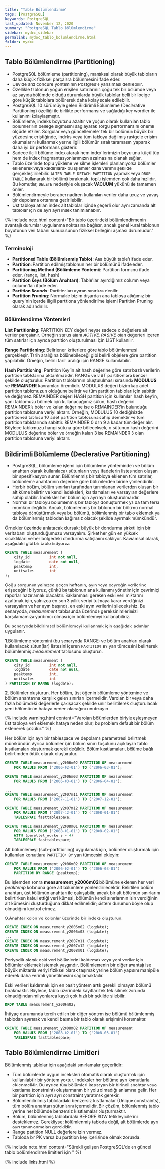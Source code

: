 ```yaml
---
title: "Tablo Bölümlendirme"
tags: [PostgreSQL]
keywords: PostgreSQL
last_updated: November 12, 2020
summary: "PostgreSQL Tablo Bölümlendirme"
sidebar: mydoc_sidebar
permalink: mydoc_tablo_bolumlendirme.html
folder: mydoc
---
```


## Tablo Bölümlendirme (Partitioning)

- PostgreSQL bölümleme (partitioning), mantıksal olarak büyük tabloların daha küçük fiziksel parçalara bölünmesini ifade eder.
- Devide and concure yönteminin Postgres'e yansıması denilebilir.
- Özellikle tablonun yoğun erişilen satırlarının çoğu tek bir bölümde veya az sayıda bölümde olduğu durumlarda büyük tablolar belli bir locige göre küçük tablolara bölünerek daha kolay scale edilebilir.
- PostgreSQL 10 sürümüyle gelen Bildirimli Bölümleme (Declerative Partitioning) özelliği ile birlikte performansı ve sağladığı key wordler ile kullanımı kolaylaşmıştır.
- Bölümleme, indeks boyutunu azaltır ve yoğun olarak kullanılan tablo bölümlerinin belleğe sığmasını sağlayarak sorgu performansını önemli ölçüde etkiler. Sorgular veya güncellemeler tek bir bölümün büyük bir yüzdesine eriştiğinde, indeks veya tüm tabloya dağılmış rastgele erişim okumalarını kullanmak yerine ilgili bölümün sıralı taramasını yaparak daha iyi bir performans gösterir.
- Sadece ilgili bölüme index atarak hem index'lerimizin boyutunu küçültüp hem de index fragmantasyonlarımızın azalmasına olanak sağlar.
- Tablo üzerinde toplu yükleme ve silme işlemleri planlanıyorsa bölümler eklenerek veya kaldırılarak bu işlemler daha verimli şekilde gerçekleştirilebilir. ``ALTER TABLE DETACH PARTITION`` yapmak veya ``DROP TABLE`` kullanarak bir bölümü bırakmak, toplu işlemden çok daha hızlıdır. Bu komutlar, ``DELETE`` nedeniyle oluşacak **VACUUM** yükünü de tamamen önler.
- Bölümlendirmeyle beraber nadiren kullanılan veriler daha ucuz ve yavaş bir depolama ortamına geçirilebilir.
- Üst tabloya atılan index alt tablolar içinde geçerli olur aynı zamanda alt tablolar için de ayrı ayrı index tanımlanabilir.

{% include note.html content="Bir tablo üzerindeki bölümlendirmenin avantajlı durumlar uygulanma noktasına bağlıdır, ancak genel kural tablonun boyutunun veri tabanı sunucusunun fiziksel belleğini aşması durumudur." %}

### Terminoloji

- **Partitioned Table (Bölümlenmiş Tablo)**: Ana büyük table'ı ifade eder.
- **Partition**: Partition edilmiş tablonun her bir bölümünü ifade eder.
- **Partitioning Method (Bölümleme Yöntemi)**: Partition formunu ifade eder. (range, list, hash)
- **Partition Keys (Bölüm Anahtarı)**: Table'ları ayırdığımız column veya column'ları ifade eder.
- **Partition Bounds**: Partitionları ayıran sınırlara denilir.
- **Partition Pruning**: Normalde bizim dışardan ana tabloya attığımız bir query'nin içerde iligili partitiona yönlendirilme işlemi Partition Pruning olarak adlandırılır.

### Bölümlendirme Yöntemleri

**List Partitioning**: PARTITION KEY değeri neyse sadece o değerlere ait veriler parçalanır. Örneğin status alanı *ACTIVE*, *PASIVE* olan değerleri içeren tüm satırlar için ayrıca partition oluşturulması için LIST kullanılır.

**Range Partitioning**: Belirlenen kriterlere göre tablo bölümlenmesi gerçekleşir. Tarih aralığına bölünebileceği gibi belirli objelere göre partition yapılabilir. Örneğin, belirli tarih aralığı için RANGE kullanılabilir.

**Hash Partitioning**: Partition Key’in ait hash değerine göre satır bazlı verilerin partition tablolarına aktarılmasıdır. RANGE ve LIST partitionlara benzer şekilde oluşturulur. Partition tablolarının oluşturulması sırasında **MODULUS** ve **REMAINDER** kavramları önemlidir. MODULUS değeri bizim kaç adet partition tablomuzun olduğunu belirtir ve tüm partition tabloları için sabittir ve değişmez. REMAINDER değeri HASH partition için kullanılan hash key‘in, yani tablomuzu bölmek için kullanacağımız sütun, hash değerini REMAINDER’a böler ve kalan değer ne ise o REMAINDER’in bulunduğu partition tablosuna veriyi aktarır. Örneğin, MODULUS 10 dediğinizde partitioned tablosu 10 adet partition tablosuna sahip demektir ve tüm partition tablolarında sabittir. REMAINDER 0 dan 9 a kadar tüm değer alır. Böylece tablomuzu hangi sütuna göre böleceksek, o sütunun hash değerini MODULUS değerine böler ve örneğin kalan 3 ise REMAINDER 3 olan partition tablosuna veriyi aktarır.

## Bildirimli Bölümleme (Declerative Partitioning)

- PostgreSQL, bölümleme işlemi için bölümleme yönteminden ve bölüm anahtarı olarak kullanılacak sütunların veya ifadelerin listesinden oluşan bir spesifikasyon sunar. Bölümlenmiş bir tabloya eklenen tüm satırlar, bölümleme anahtarının değerine göre bölümlerden birine yönlendirilir.
- Herbir bölüm, bölüm sınırları tarafından tanımlanan verilerden olusan bir alt küme belirtir ve kendi indeksleri, kısıtlamaları ve varsayılan değerlere sahip olabilir. İndeksler her bölüm için ayrı ayrı oluşturulmalıdır.
- Normal bir tabloyu bölümlenmiş bir tabloya dönüştürmek ya da tam tersi mümkün değildir. Ancak, bölümlenmiş bir tablonun bir bölümü normal tabloya dönüştürmek veya bu bölümü, bölümlenmiş bir tablo eklemek ya da bölümlenmiş tablodan bağımsız olacak şekilde ayırmak mümkündür.

Örnekler üzerinde anlatacak olursak; büyük bir dondurma şirketi için bir veritabanı oluşturduğumuzu varsayalım. Şirket her gün en yüksek sıcaklıkları ve her bölgedeki dondurma satışlarını saklıyor. Kavramsal olarak, aşağıdaki gibi bir tablo istiyoruz:

```sql
CREATE TABLE measurement (
    city_id         int not null,
    logdate         date not null,
    peaktemp        int,
    unitsales       int
);
```

Çoğu sorgunun yalnızca geçen haftanın, ayın veya çeyreğin verilerine erişeceğini biliyoruz, çünkü bu tablonun ana kullanımı yönetim için çevrimiçi raporlar hazırlamak olacaktır. Saklanması gereken eski veri miktarını azaltmak için, yalnızca en son 3 yıllık veriyi tutmaya karar verdiğinizi varsayalım ve her ayın başında, en eski ayın verilerini sileceksiniz. Bu senaryoda, *measurement* tablosunda üzerinde gereksinimlerimizi karşılamamıza yardımcı olması için bölümlemeyi kullanabiliriz.

Bu senaryoda bildirimsel bölümlemeyi kullanmak için aşağıdaki adımlar uygulanır.

**1**.Bölümleme yöntemini (bu senaryoda RANGE) ve bölüm anahtarı olarak kullanılacak sütun(lar) listesini içeren ``PARTITION BY`` yan tümcesini belirterek bölümlenmiş *measurement* tablosunu oluşturun.

```sql
CREATE TABLE measurement (
    city_id         int not null,
    logdate         date not null,
    peaktemp        int,
    unitsales       int
) PARTITION BY RANGE (logdate);
```

**2**. Bölümler oluşturun. Her bölüm, üst öğenin bölümleme yöntemine ve bölüm anahtarına karşılık gelen sınırları içermelidir. Varolan bir veya daha fazla bölümdeki değerlerle çakışacak şekilde sınır belirtilerek oluşturulacak yeni bölümünün hataya neden olacağını unutmayın.

{% include warning.html content="Varolan bölümlerden biriyle eşleşmeyen üst tabloya veri eklemek hataya neden olur; bu problem default bir bölüm eklenerek çözülür." %}

Her bölüm için ayrı bir tablespace ve depolama parametresi belirtmek mümkündür. Ayrıca bölümler için bölüm sınırı koşulunu açıklayan tablo kısıtlamaları oluşturmak gerekli değildir. Bölüm kısıtlamaları, bölüme bağlı belirtimden örtük olarak oluşturulur.

```sql
CREATE TABLE measurement_y2006m02 PARTITION OF measurement
    FOR VALUES FROM ('2006-02-01') TO ('2006-03-01');

CREATE TABLE measurement_y2006m03 PARTITION OF measurement
    FOR VALUES FROM ('2006-03-01') TO ('2006-04-01');

...
CREATE TABLE measurement_y2007m11 PARTITION OF measurement
    FOR VALUES FROM ('2007-11-01') TO ('2007-12-01');

CREATE TABLE measurement_y2007m12 PARTITION OF measurement
    FOR VALUES FROM ('2007-12-01') TO ('2008-01-01')
    TABLESPACE fasttablespace;

CREATE TABLE measurement_y2008m01 PARTITION OF measurement
    FOR VALUES FROM ('2008-01-01') TO ('2008-02-01')
    WITH (parallel_workers = 4)
    TABLESPACE fasttablespace;
```

Alt bölümlemeyi (sub-partitioning) uygulamak için, bölümler oluşturmak için kullanılan komutlara ``PARTITION BY`` yan tümcesini ekleyin:

```sql
CREATE TABLE measurement_y2006m02 PARTITION OF measurement
    FOR VALUES FROM ('2006-02-01') TO ('2006-03-01')
    PARTITION BY RANGE (peaktemp);
```

Bu işlemden sonra **measurement_y2006m02** bölümüne eklenen her veri *peaktemp* kolonuna göre alt bölümlere yönlendirilecektir. Belirtilen bölüm anahtarı, üst bölümün anahtarı ile çakışabilir, ancak bir alt bölümün sınırlarını belirtirken kabul ettiği veri kümesi, bölümün kendi sınırlarının izin verdiğinin alt kümesini oluşturduğuna dikkat edilmelidir; sistem durumun böyle olup olmadığını kontrol etmez.

**3**.Anahtar kolon ve kolonlar üzerinde bir indeks oluşturun.

```sql
CREATE INDEX ON measurement_y2006m02 (logdate);
CREATE INDEX ON measurement_y2006m03 (logdate);
...
CREATE INDEX ON measurement_y2007m11 (logdate);
CREATE INDEX ON measurement_y2007m12 (logdate);
CREATE INDEX ON measurement_y2008m01 (logdate);
```

Periyodik olarak eski veri bölümlerini kaldırmak veya yeni veriler için bölümler eklemek istemek yaygındır. Bölümlemenin bir diğer avantajı ise büyük miktarda veriyi fiziksel olarak taşımak yerine bölüm yapısını manipüle ederek daha verimli yönetilmesini sağlamaktadır.

Eski verileri kaldırmak için en basit yöntem artık gerekli olmayan bölümü bırakmaktır. Böylece, tablo üzerindeki kayıtları tek tek silmek zorunda olmadığından milyonlarca kaydı çok hızlı bir şekilde silebilir.

```sql
DROP TABLE measurement_y2006m02;
```

İhtiyaç durumunda tercih edilen bir diğer yöntem ise bölümü bölümlenmiş tablodan ayırmak ve kendi başına bir tablo olarak erişimini korumaktır.

```sql
CREATE TABLE measurement_y2008m02 PARTITION OF measurement
    FOR VALUES FROM ('2008-02-01') TO ('2008-03-01')
    TABLESPACE fasttablespace;
```

## Tablo Bölümlendirme Limitleri

Bölümlenmiş tablolar için aşağıdaki sınırlamalar geçerlidir:

- Tüm bölümlerde uygun indeksleri otomatik olarak oluşturmak için kullanılabilir bir yöntem yoktur. Indeksler her bölüme ayrı komutlarla eklenmelidir. Bu ayrıca tüm bölümleri kapsayan bir birincil anahtar veya kısıtlama (constraint) oluşturmanın bir yolu olmadığı anlamına gelir. Her bir partition için ayrı ayrı constraint yaratmak gerekir.
- Bölümlendirilmiş tablolardaki benzersiz kısıtlamalar (Unique constraints), tüm bölüm anahtarı sütunlarını içermelidir. Bir çözüm, bölümlenmiş tablo yerine her bölümde benzersiz kısıtlamalar oluşturmaktır.
- Bölüm, bölümlenmiş tablolardaki BEFORE ROW tetikleyicilerini desteklemez. Gerekliyse; bölümlenmiş tabloda değil, alt bölümlerde ayrı ayrı tanımlanmaları gereklidir.
- Range partition NULL değerlere izin vermez.
- Tabloda bir PK varsa bu partition key içerisinde olmak zorunda.

{% include note.html content="Sürekli gelişen PostgreSQL'de en güncel tablo bölümlendirme limitleri için [](https://www.postgresql.org/docs/current/ddl-partitioning.html)" %}

{% include links.html %}
